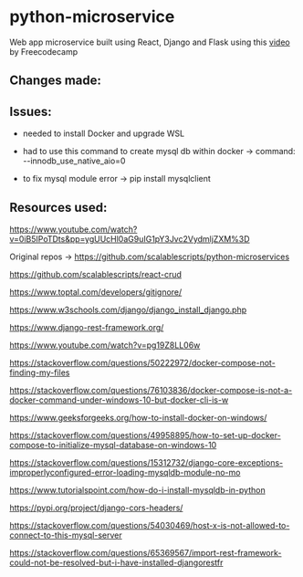 # python-microservice
Web app microservice built using React, Django and Flask using this <a href="https://www.youtube.com/watch?v=0iB5IPoTDts&pp=ygUUcHl0aG9uIG1pY3Jvc2VydmljZXM%3D">video</a> by Freecodecamp


## Changes made:


## Issues:

- needed to install Docker and upgrade WSL

- had to use this command to create mysql db within docker -> command: --innodb_use_native_aio=0

- to fix mysql module error  -> pip install mysqlclient


## Resources used:

https://www.youtube.com/watch?v=0iB5IPoTDts&pp=ygUUcHl0aG9uIG1pY3Jvc2VydmljZXM%3D

Original repos -> https://github.com/scalablescripts/python-microservices

https://github.com/scalablescripts/react-crud

https://www.toptal.com/developers/gitignore/

https://www.w3schools.com/django/django_install_django.php

https://www.django-rest-framework.org/

https://www.youtube.com/watch?v=pg19Z8LL06w

https://stackoverflow.com/questions/50222972/docker-compose-not-finding-my-files

https://stackoverflow.com/questions/76103836/docker-compose-is-not-a-docker-command-under-windows-10-but-docker-cli-is-w

https://www.geeksforgeeks.org/how-to-install-docker-on-windows/

https://stackoverflow.com/questions/49958895/how-to-set-up-docker-compose-to-initialize-mysql-database-on-windows-10

https://stackoverflow.com/questions/15312732/django-core-exceptions-improperlyconfigured-error-loading-mysqldb-module-no-mo

https://www.tutorialspoint.com/how-do-i-install-mysqldb-in-python

https://pypi.org/project/django-cors-headers/

https://stackoverflow.com/questions/54030469/host-x-is-not-allowed-to-connect-to-this-mysql-server

https://stackoverflow.com/questions/65369567/import-rest-framework-could-not-be-resolved-but-i-have-installed-djangorestfr